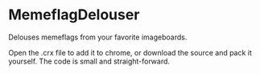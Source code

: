 # MemeflagDelouser
Delouses memeflags from your favorite imageboards.

Open the .crx file to add it to chrome, or download the source and pack it yourself. The code is small and straight-forward.